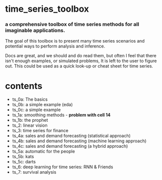 # time_series_toolbox
### a comprehensive toolbox of time series methods for all imaginable applications.

The goal of this toolbox is to present many time series scenarios and potential ways to perform analysis and 
inference. 

Docs are great, and we should and do read them, but often I feel that there isn't enough examples, or simulated 
problems, It is left to the user to figure out. This could be used as a quick look-up or cheat sheet for 
time series.

# contents
- ts_0a: The basics
- ts_0b: a simple example (eda)
- ts_0c: a simple example
- ts_1a: smoothing methods - **problem with cell 14**
- ts_1b: the prophet
- ts_2: linear vision
- ts_3: time series for finance
- ts_4a: sales and demand forecasting (statistical approach)
- ts_4b: sales and demand forecasting (machine learning approach)
- ts_4c: sales and demand forecasting (a hybrid approach)
- ts_5a: automatic for the people
- ts_5b: kats
- ts_5c: darts
- ts_6: deep learning for time series: RNN & Friends
- ts_7: survival analysis


